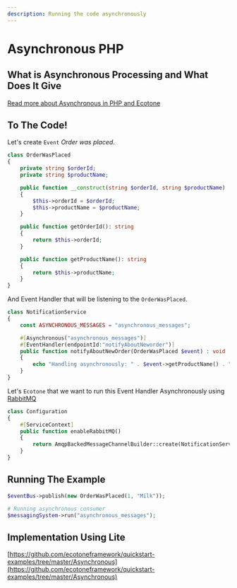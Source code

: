 ```yaml
---
description: Running the code asynchronously
---
```


# Asynchronous PHP

## What is Asynchronous Processing and What Does It Give

[Read more about Asynchronous in PHP and Ecotone](https://blog.ecotone.tech/event-handling-in-php/)

## To The Code!

Let's create `Event` _Order was placed_.

```php
class OrderWasPlaced
{
    private string $orderId;
    private string $productName;

    public function __construct(string $orderId, string $productName)
    {
        $this->orderId = $orderId;
        $this->productName = $productName;
    }

    public function getOrderId(): string
    {
        return $this->orderId;
    }

    public function getProductName(): string
    {
        return $this->productName;
    }
}
```

 And Event Handler that will be listening to the `OrderWasPlaced`.

```php
class NotificationService
{
    const ASYNCHRONOUS_MESSAGES = "asynchronous_messages";

    #[Asynchronous("asynchronous_messages")]
    #[EventHandler(endpointId:"notifyAboutNeworder")]
    public function notifyAboutNewOrder(OrderWasPlaced $event) : void
    {
        echo "Handling asynchronously: " . $event->getProductName() . "\n";
    }
}
```

Let's `Ecotone` that we want to run this Event Handler Asynchronously using [RabbitMQ](https://www.rabbitmq.com/)

```php
class Configuration
{
    #[ServiceContext]
    public function enableRabbitMQ()
    {
        return AmqpBackedMessageChannelBuilder::create(NotificationService::ASYNCHRONOUS_MESSAGES);
    }
}
```

## Running The Example

```php
$eventBus->publish(new OrderWasPlaced(1, "Milk"));

# Running asynchronous consumer
$messagingSystem->run("asynchronous_messages");
```

## Implementation Using Lite

[https://github.com/ecotoneframework/quickstart-examples/tree/master/Asynchronous](https://github.com/ecotoneframework/quickstart-examples/tree/master/Asynchronous)

